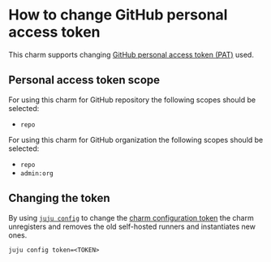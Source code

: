 # How to change GitHub personal access token

This charm supports changing [GitHub personal access token (PAT)](https://github.com/settings/tokens) used.

## Personal access token scope

For using this charm for GitHub repository the following scopes should be selected:

- `repo`

For using this charm for GitHub organization the following scopes should be selected:

- `repo`
- `admin:org`

## Changing the token

By using [`juju config`](https://juju.is/docs/juju/juju-config) to change the [charm configuration token](https://charmhub.io/github-runner/configure#token) the charm unregisters and removes the old self-hosted runners and instantiates new ones.

```shell
juju config token=<TOKEN>
```